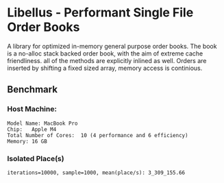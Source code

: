 # Libellus - Performant Single File Order Books

A library for optimized in-memory general purpose order books.
The book is a no-alloc stack backed order book, with the aim of extreme cache friendliness. all of the methods are explicitly inlined as well. Orders are inserted by shifting a fixed sized array, memory access is continious.

## Benchmark
### Host Machine:
```
Model Name:	MacBook Pro
Chip:	Apple M4
Total Number of Cores:	10 (4 performance and 6 efficiency)
Memory:	16 GB
```

### Isolated Place(s)
```
iterations=10000, sample=1000, mean(place/s): 3_309_155.66
```
